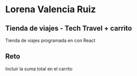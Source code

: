# Lorena Valencia Ruiz

## Tienda de viajes - Tech Travel + carrito

Tienda de viajes programada en con React

## Reto

Incluir la suma total en el carrito

